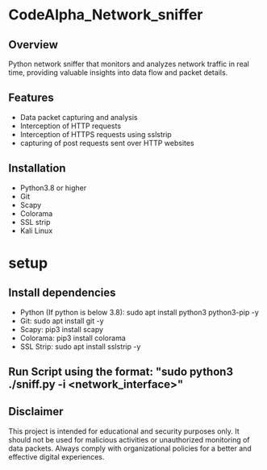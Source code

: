 # CodeAlpha_Network_sniffer

## Overview
Python network sniffer that monitors and analyzes network traffic in real time, providing valuable insights into data flow and packet details.


## Features

- Data packet capturing and analysis
- Interception of HTTP requests
- Interception of HTTPS requests using sslstrip
- capturing of post requests sent over HTTP websites



## Installation
* Python3.8 or higher
* Git
* Scapy 
* Colorama
* SSL strip
* Kali Linux

# setup

## Install dependencies
* Python (If python is below 3.8): sudo apt install python3 python3-pip -y
* Git: sudo apt install git -y
* Scapy: pip3 install scapy
* Colorama: pip3 install colorama
* SSL Strip: sudo apt install sslstrip -y

## Run Script using the format: "sudo python3 ./sniff.py -i <network_interface>"

## Disclaimer
This project is intended for educational and security purposes only. It should not be used for malicious activities or unauthorized monitoring of data packets. Always comply with organizational policies for a better and effective digital experiences.
 
